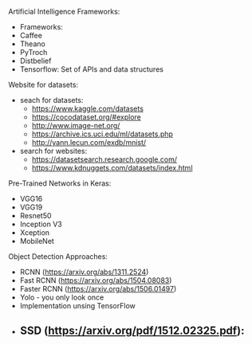 Artificial Intelligence Frameworks:
-  Frameworks:
  - Caffee
  - Theano
  - PyTroch
  - Distbelief
- Tensorflow: Set of APIs and data structures


Website for datasets:
- seach for datasets:
  - https://www.kaggle.com/datasets
  - https://cocodataset.org/#explore
  - http://www.image-net.org/
  - https://archive.ics.uci.edu/ml/datasets.php
  - http://yann.lecun.com/exdb/mnist/
- search for websites: 
  - https://datasetsearch.research.google.com/
  - https://www.kdnuggets.com/datasets/index.html

Pre-Trained Networks in Keras:
- VGG16
- VGG19
- Resnet50
- Inception V3
- Xception
- MobileNet

Object Detection Approaches:
- RCNN (https://arxiv.org/abs/1311.2524)
- Fast RCNN (https://arxiv.org/abs/1504.08083)
- Faster RCNN (https://arxiv.org/abs/1506.01497)
- Yolo - you only look once
- Implementation unsing TensorFlow
- SSD (https://arxiv.org/pdf/1512.02325.pdf):
  - 
